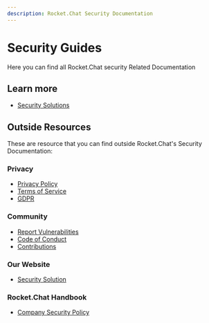 ```yaml
---
description: Rocket.Chat Security Documentation
---
```


# Security Guides

Here you can find all Rocket.Chat security Related Documentation

## Learn more

* [Security Solutions](https://rocket.chat/security)

## Outside Resources

These are resource that you can find outside Rocket.Chat's Security Documentation:

### Privacy

* [Privacy Policy](https://rocket.chat/privacy)
* [Terms of Service](https://rocket.chat/terms)
* [GDPR](https://rocket.chat/gdpr)

### Community

* [Report Vulnerabilities](https://docs.rocket.chat/contributing/security/)
* [Code of Conduct](https://rocket.chat/code-of-conduct)
* [Contributions](https://docs.rocket.chat/contributing/security/#whitehat-hall-of-fame)

### Our Website

* [Security Solution](https://rocket.chat/security)

### Rocket.Chat Handbook

* [Company Security Policy](https://rocket.chat/handbook/operations/security-policy/)

